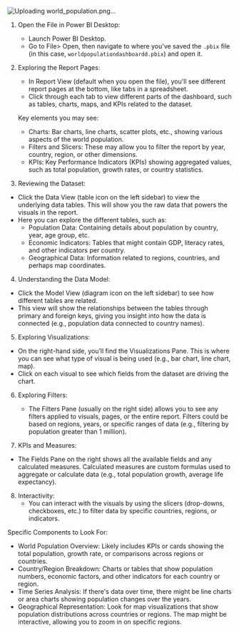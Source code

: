 ![Uploading world_population.png…]()


1. Open the File in Power BI Desktop:
   - Launch Power BI Desktop.
   - Go to File> Open, then navigate to where you've saved the `.pbix` file (in this case, `worldpopulationdashboardd.pbix`) and open it.

2. Exploring the Report Pages:
   - In Report View (default when you open the file), you'll see different report pages at the bottom, like tabs in a spreadsheet. 
   - Click through each tab to view different parts of the dashboard, such as tables, charts, maps, and KPIs related to the dataset.
   
   Key elements you may see:
   - Charts: Bar charts, line charts, scatter plots, etc., showing various aspects of the world population.
   - Filters and Slicers: These may allow you to filter the report by year, country, region, or other dimensions.
   - KPIs: Key Performance Indicators (KPIs) showing aggregated values, such as total population, growth rates, or country statistics.

 3. Reviewing the Dataset:
   - Click the Data View (table icon on the left sidebar) to view the underlying data tables. This will show you the raw data that powers the visuals in the report.
   - Here you can explore the different tables, such as:
     - Population Data: Containing details about population by country, year, age group, etc.
     - Economic Indicators: Tables that might contain GDP, literacy rates, and other indicators per country.
     - Geographical Data: Information related to regions, countries, and perhaps map coordinates.

 4. Understanding the Data Model:
   - Click the Model View (diagram icon on the left sidebar) to see how different tables are related. 
   - This view will show the relationships between the tables through primary and foreign keys, giving you insight into how the data is connected (e.g., population data connected to country names).

 5. Exploring Visualizations:
   - On the right-hand side, you’ll find the Visualizations Pane. This is where you can see what type of visual is being used (e.g., bar chart, line chart, map).
   - Click on each visual to see which fields from the dataset are driving the chart.

6. Exploring Filters:
   - The Filters Pane (usually on the right side) allows you to see any filters applied to visuals, pages, or the entire report. Filters could be based on regions, years, or specific ranges of data (e.g., filtering by population greater than 1 million).

 7. KPIs and Measures:
   - The Fields Pane on the right shows all the available fields and any calculated measures. Calculated measures are custom formulas used to aggregate or calculate data (e.g., total population growth, average life expectancy).

8. Interactivity:
   - You can interact with the visuals by using the slicers (drop-downs, checkboxes, etc.) to filter data by specific countries, regions, or indicators.

 Specific Components to Look For:
- World Population Overview: Likely includes KPIs or cards showing the total population, growth rate, or comparisons across regions or countries.
- Country/Region Breakdown: Charts or tables that show population numbers, economic factors, and other indicators for each country or region.
- Time Series Analysis: If there's data over time, there might be line charts or area charts showing population changes over the years.
- Geographical Representation: Look for map visualizations that show population distributions across countries or regions. The map might be interactive, allowing you to zoom in on specific regions.
